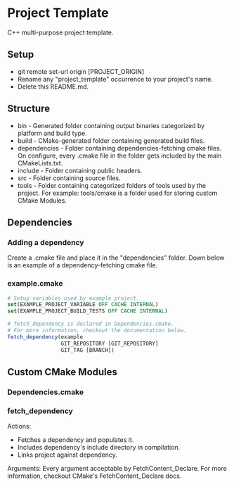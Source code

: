 # Project Template
C++ multi-purpose project template.

## Setup
* git remote set-url origin [PROJECT_ORIGIN]
* Rename any "project_template" occurrence to your project's name.
* Delete this README.md.

## Structure
* bin - Generated folder containing output binaries categorized by platform and build type.
* build - CMake-generated folder containing generated build files.
* dependencies - Folder containing dependencies-fetching cmake files. On configure, every .cmake file in the folder gets included by the main CMakeLists.txt.
* include - Folder containing public headers.
* src - Folder containing source files.
* tools - Folder containing categorized folders of tools used by the project. For example: tools/cmake is a folder used for storing custom CMake Modules.

## Dependencies
### Adding a dependency
Create a .cmake file and place it in the "dependencies" folder.
Down below is an example of a dependency-fetching cmake file.

### example.cmake
```cmake
# Setup variables used by example project.
set(EXAMPLE_PROJECT_VARIABLE OFF CACHE INTERNAL)
set(EXAMPLE_PROJECT_BUILD_TESTS OFF CACHE INTERNAL)

# fetch_dependency is declared in Dependencies.cmake.
# For more information, checkout the documentation below.
fetch_dependency(example
                 GIT_REPOSITORY [GIT_REPOSITORY]
                 GIT_TAG [BRANCH])
```

## Custom CMake Modules
### Dependencies.cmake
### fetch_dependency
Actions:
* Fetches a dependency and populates it.
* Includes dependency's include directory in compilation.
* Links project against dependency.

Arguments:
Every argument acceptable by FetchContent_Declare.
For more information, checkout CMake's FetchContent_Declare docs.
